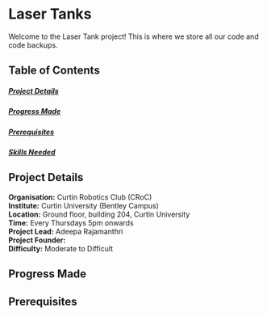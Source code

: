 # Laser Tanks
Welcome to the Laser Tank project!
This is where we store all our code and code backups.

## Table of Contents
##### **[Project Details](##project-details)**<br>
##### **[Progress Made](##progress-made)**
##### **[Prerequisites](##prerequisites)**
##### **[Skills Needed](##skills-needed)**

## Project Details

**Organisation:** Curtin Robotics Club (CRoC)<br>
**Institute:** Curtin University (Bentley Campus)<br>
**Location:** Ground floor, building  204, Curtin University<br>
**Time:** Every Thursdays 5pm onwards <br>
**Project Lead:** Adeepa Rajamanthri<br>
**Project Founder:** <br>
**Difficulty:** Moderate to Difficult<br>

## Progress Made


## Prerequisites
